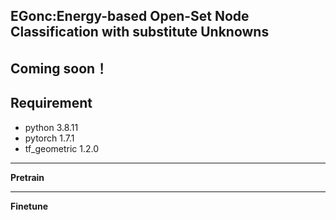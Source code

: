 **EGonc:Energy-based Open-Set Node Classification with substitute Unknowns**
---
Coming soon！
---
**Requirement**
---
- python 3.8.11
- pytorch 1.7.1
- tf_geometric 1.2.0
---
**Pretrain**

---
**Finetune**

